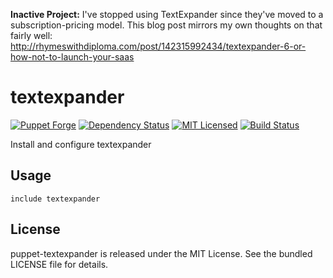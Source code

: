 **Inactive Project:** I've stopped using TextExpander since they've moved to a subscription-pricing model. This blog post mirrors my own thoughts on that fairly well: http://rhymeswithdiploma.com/post/142315992434/textexpander-6-or-how-not-to-launch-your-saas

textexpander
==============

[![Puppet Forge](https://img.shields.io/puppetforge/v/halyard/textexpander.svg)](https://forge.puppetlabs.com/halyard/textexpander)
[![Dependency Status](https://img.shields.io/gemnasium/halyard/puppet-textexpander.svg)](https://gemnasium.com/halyard/puppet-textexpander)
[![MIT Licensed](https://img.shields.io/badge/license-MIT-green.svg)](https://tldrlegal.com/license/mit-license)
[![Build Status](https://img.shields.io/circleci/project/halyard/puppet-textexpander.svg)](https://circleci.com/gh/halyard/puppet-textexpander)

Install and configure textexpander

## Usage

```puppet
include textexpander
```

## License

puppet-textexpander is released under the MIT License. See the bundled LICENSE file for details.


